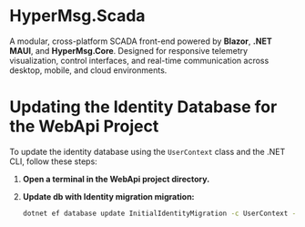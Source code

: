 # HyperMsg.Scada

A modular, cross-platform SCADA front-end powered by **Blazor**, **.NET MAUI**, and **HyperMsg.Core**. Designed for responsive telemetry visualization, control interfaces, and real-time communication across desktop, mobile, and cloud environments.

# Updating the Identity Database for the WebApi Project

To update the identity database using the `UserContext` class and the .NET CLI, follow these steps:

1. **Open a terminal in the WebApi project directory.**

2. **Update db with Identity migration migration:**

   ```bash
   dotnet ef database update InitialIdentityMigration -c UserContext --project ./Shared/HyperMsg.Scada.DataAccess/ --startup-project ./Backend/HyperMsg.Scada.WebApi
   ```
